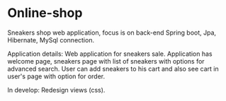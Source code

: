 # Online-shop
Sneakers shop web application, focus is on back-end Spring boot, Jpa, Hibernate, MySql connection.

Application details: 
Web application for sneakers sale. Application has welcome page, sneakers page with list of sneakers with options for advanced search. User can add sneakers to his cart and also see cart in user's page with option for order. 



In develop:
Redesign views (css).


